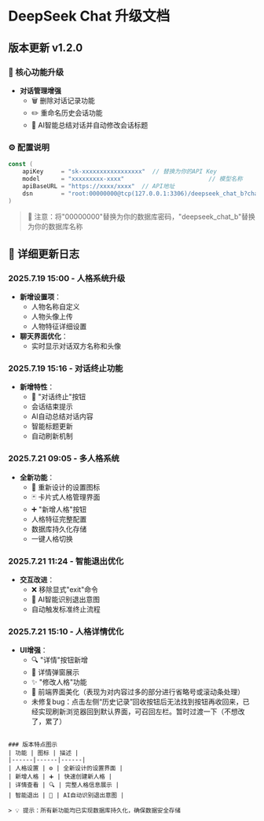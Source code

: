 # DeepSeek Chat 升级文档

## 版本更新 v1.2.0

### 🚀 核心功能升级
- **对话管理增强**
  - 🗑️ 删除对话记录功能
  - ✏️ 重命名历史会话功能
  - 🤖 AI智能总结对话并自动修改会话标题

### ⚙️ 配置说明
```go
const (
    apiKey     = "sk-xxxxxxxxxxxxxxxxx"  // 替换为你的API Key
    model      = "xxxxxxxxx-xxxx"                        // 模型名称
    apiBaseURL = "https://xxxx/xxxx"  // API地址
    dsn        = "root:00000000@tcp(127.0.0.1:3306)/deepseek_chat_b?charset=utf8mb4&parseTime=True&loc=Local"  // 数据库配置
)
```
> 📌 注意：将"00000000"替换为你的数据库密码，"deepseek_chat_b"替换为你的数据库名称

## 📅 详细更新日志

### 2025.7.19 15:00 - 人格系统升级
- **新增设置项**：
  - 人物名称自定义
  - 人物头像上传
  - 人物特征详细设置
- **聊天界面优化**：
  - 实时显示对话双方名称和头像

### 2025.7.19 15:16 - 对话终止功能
- **新增特性**：
  - 🛑 "对话终止"按钮
  - 会话结束提示
  - AI自动总结对话内容
  - 智能标题更新
  - 自动刷新机制

### 2025.7.21 09:05 - 多人格系统
- **全新功能**：
  - 🔧 重新设计的设置图标
  - 🃏 卡片式人格管理界面
  - ➕ "新增人格"按钮
  - 人格特征完整配置
  - 数据库持久化存储
  - 一键人格切换

### 2025.7.21 11:24 - 智能退出优化
- **交互改进**：
  - ❌ 移除显式"exit"命令
  - 🧠 AI智能识别退出意图
  - 自动触发标准终止流程

### 2025.7.21 15:10 - 人格详情优化
- **UI增强**：
  - 🔍 "详情"按钮新增
  - 📝 详情弹窗展示
  - ✨ "修改人格"功能
  - 🎨 前端界面美化（表现为对内容过多的部分进行省略号或滚动条处理）
  - 未修复bug：点击左侧“历史记录”回收按钮后无法找到按钮再收回来，已经实现刷新浏览器回到默认界面，可召回左栏。暂时过渡一下（不想改了，累了）
```

### 版本特点图示
| 功能 | 图标 | 描述 |
|------|------|------|
| 人格设置 | ⚙️ | 全新设计的设置界面 |
| 新增人格 | ➕ | 快速创建新人格 |
| 详情查看 | 🔍 | 完整人格信息展示 |
| 智能退出 | 🧠 | AI自动识别退出意图 |

> 💡 提示：所有新功能均已实现数据库持久化，确保数据安全存储
